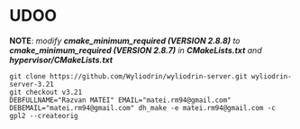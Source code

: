 # UDOO

**NOTE**: _modify **cmake_minimum_required (VERSION 2.8.8)** to **cmake_minimum_required (VERSION 2.8.7)** in **CMakeLists.txt** and **hypervisor/CMakeLists.txt**_

```
git clone https://github.com/Wyliodrin/wyliodrin-server.git wyliodrin-server-3.21
git checkout v3.21
DEBFULLNAME="Razvan MATEI" EMAIL="matei.rm94@gmail.com" DEBEMAIL="matei.rm94@gmail.com" dh_make -e matei.rm94@gmail.com -c gpl2 --createorig
```